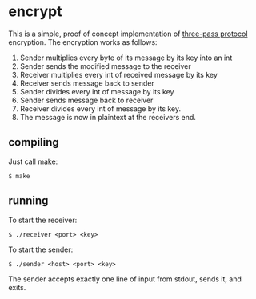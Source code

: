 # encrypt

This is a simple, proof of concept implementation of [three-pass protocol](https://en.wikipedia.org/wiki/Three-pass_protocol) encryption. The encryption works as follows:

1. Sender multiplies every byte of its message by its key into an int
2. Sender sends the modified message to the receiver
3. Receiver multiplies every int of received message by its key
4. Receiver sends message back to sender
5. Sender divides every int of message by its key
6. Sender sends message back to receiver
7. Receiver divides every int of message by its key. 
8. The message is now in plaintext at the receivers end.

## compiling

Just call make:

    $ make

## running

To start the receiver:

    $ ./receiver <port> <key>

To start the sender:

    $ ./sender <host> <port> <key>

The sender accepts exactly one line of input from stdout, sends it, and exits.
